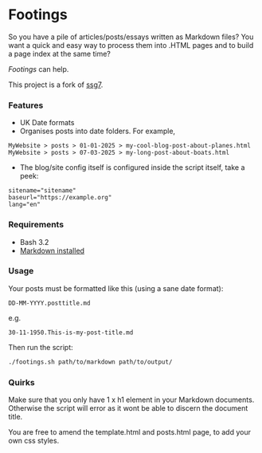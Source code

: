 
# Footings

So you have a pile of articles/posts/essays written as Markdown files? You want a quick and easy way to process them into .HTML pages and to build a page index at the same time? 

*Footings* can help.

This project is a fork of [ssg7](https://github.com/rtfmexe/ssg7).

### Features
 - UK Date formats
 - Organises posts into date folders. For example, 
 ```
 MyWebsite > posts > 01-01-2025 > my-cool-blog-post-about-planes.html
 MyWebsite > posts > 07-03-2025 > my-long-post-about-boats.html
 ```
 - The blog/site config itself is configured inside the script itself, take a peek:

 ```
sitename="sitename"
baseurl="https://example.org"
lang="en"
 ```

### Requirements
- Bash 3.2
- [Markdown installed](https://#.com)

### Usage
Your posts must be formatted like this (using a sane date format):

```
DD-MM-YYYY.posttitle.md
```
e.g.
```
30-11-1950.This-is-my-post-title.md
```

Then run the script:
```bash
./footings.sh path/to/markdown path/to/output/
```

### Quirks
Make sure that you only have 1 x h1 element in your Markdown documents. Otherwise the script will error as it wont be able to discern the document title.

You are free to amend the template.html and posts.html page, to add your own css styles.

